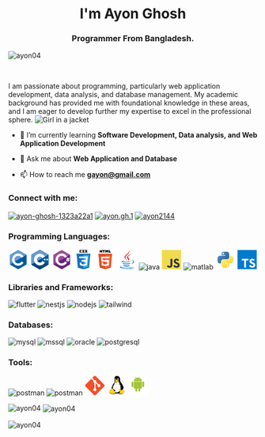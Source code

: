 
<h1 align="center"> I'm Ayon Ghosh</h1>
<h3 align="center">Programmer From Bangladesh.</h3>

<p align="left"> <img src="https://komarev.com/ghpvc/?username=ayon04&label=Profile%20views&color=0e75b6&style=flat" alt="ayon04" /> </p>

<p align="left"> <a href="https://twitter.com/" target="blank"><img src="https://img.shields.io/twitter/follow/?logo=twitter&style=for-the-badge" alt="" /></a> </p>
I am passionate about programming, particularly web application development, data analysis, and database management. My academic background has provided me with foundational knowledge in these areas, and I am eager to develop further my expertise to excel in the professional sphere.

<img src="https://camo.githubusercontent.com/5e04cf6a7c80bea72ba74dd27f67734eb9e6f2cba3e50f9bd50b77767b144b37/68747470733a2f2f6d69726f2e6d656469756d2e636f6d2f76322f726573697a653a6669743a313335382f312a2d6e744c33447376632d644a35634c475274537545772e676966" alt="Girl in a jacket" width="950" height="300">


- 🌱 I’m currently learning **Software Development, Data analysis, and Web Application Development**

- 💬 Ask me about **Web Application and Database**

- 📫 How to reach me **gayon@gmail.com**

<h3 align="left">Connect with me:</h3>
<p align="left">
<a href="https://linkedin.com/in/ayon-ghosh-1323a22a1" target="blank"><img align="center" src="https://raw.githubusercontent.com/rahuldkjain/github-profile-readme-generator/master/src/images/icons/Social/linked-in-alt.svg" alt="ayon-ghosh-1323a22a1" height="30" width="40" /></a>
<a href="https://fb.com/ayon.gh.1" target="blank"><img align="center" src="https://raw.githubusercontent.com/rahuldkjain/github-profile-readme-generator/master/src/images/icons/Social/facebook.svg" alt="ayon.gh.1" height="30" width="40" /></a>
<a href="https://www.codechef.com/users/ayon2144" target="blank"><img align="center" src="https://cdn.jsdelivr.net/npm/simple-icons@3.1.0/icons/codechef.svg" alt="ayon2144" height="30" width="40" /></a>
</p>

<h3 align="left">Programming Languages:</h3>
<p align="left"> 
  <img src="https://raw.githubusercontent.com/devicons/devicon/master/icons/c/c-original.svg" alt="c" width="40" height="40"/>
  <img src="https://raw.githubusercontent.com/devicons/devicon/master/icons/cplusplus/cplusplus-original.svg" alt="cplusplus" width="40" height="40"/>
  <img src="https://raw.githubusercontent.com/devicons/devicon/master/icons/csharp/csharp-original.svg" alt="csharp" width="40" height="40"/>
  <img src="https://raw.githubusercontent.com/devicons/devicon/master/icons/css3/css3-original-wordmark.svg" alt="css3" width="40" height="40"/>
  <img src="https://raw.githubusercontent.com/devicons/devicon/master/icons/html5/html5-original-wordmark.svg" alt="html5" width="40" height="40"/>
  <img src="https://raw.githubusercontent.com/devicons/devicon/master/icons/java/java-original.svg" alt="java" width="40" height="40"/>
    <img src="https://www.svgrepo.com/show/303656/php-logo.svg" alt="java" width="40" height="40"/>

  <img src="https://raw.githubusercontent.com/devicons/devicon/master/icons/javascript/javascript-original.svg" alt="javascript" width="40" height="40"/>
  <img src="https://upload.wikimedia.org/wikipedia/commons/2/21/Matlab_Logo.png" alt="matlab" width="40" height="40"/>
  <img src="https://raw.githubusercontent.com/devicons/devicon/master/icons/python/python-original.svg" alt="python" width="40" height="40"/>
  <img src="https://raw.githubusercontent.com/devicons/devicon/master/icons/typescript/typescript-original.svg" alt="typescript" width="40" height="40"/>
</p>

<h3 align="left">Libraries and Frameworks:</h3>
<p align="left"> 
  <img src="https://www.vectorlogo.zone/logos/flutterio/flutterio-icon.svg" alt="flutter" width="40" height="40"/>
  <img src="https://www.vectorlogo.zone/logos/nestjs/nestjs-icon.svg" alt="nestjs" width="40" height="40"/>
  <img src="https://www.vectorlogo.zone/logos/nodejs/nodejs-icon.svg" alt="nodejs" width="40" height="40"/>
 
  <img src="https://www.vectorlogo.zone/logos/tailwindcss/tailwindcss-icon.svg" alt="tailwind" width="40" height="40"/>
</p>

<h3 align="left">Databases:</h3>
<p align="left"> 
  <img src="https://www.vectorlogo.zone/logos/mysql/mysql-icon.svg" alt="mysql" width="40" height="40"/>
  <img src="https://datawarehouse.io/wp-content/uploads/2020/04/MSSQL-1.png" alt="mssql" width="40" height="40"/>
  <img src="https://www.vectorlogo.zone/logos/oracle/oracle-icon.svg" alt="oracle" width="40" height="40"/>
   <img src="https://www.vectorlogo.zone/logos/postgresql/postgresql-icon.svg" alt="postgresql" width="40" height="40"/>
  
      


</p>

<h3 align="left">Tools:</h3>
<p align="left"> 

<img src="https://www.logo.wine/a/logo/GitHub/GitHub-Icon-White-Dark-Background-Logo.wine.svg" alt="postman" width="40" height="40"/>
  <img src="https://www.vectorlogo.zone/logos/getpostman/getpostman-icon.svg" alt="postman" width="40" height="40"/>
  <img src="https://raw.githubusercontent.com/devicons/devicon/master/icons/git/git-original.svg" alt="git" width="40" height="40"/>
   <img src="https://raw.githubusercontent.com/devicons/devicon/master/icons/linux/linux-original.svg" alt="linux" width="40" height="40"/>
  <img src="https://raw.githubusercontent.com/devicons/devicon/master/icons/android/android-original-wordmark.svg" alt="android" width="40" height="40"/>

      


</p>



<p><img align="left" src="https://github-readme-stats.vercel.app/api/top-langs?username=ayon04&show_icons=true&locale=en&layout=compact" alt="ayon04"  /></p>

<p>&nbsp;<img align="center" src="https://github-readme-stats.vercel.app/api?username=ayon04&show_icons=true&locale=en" alt="ayon04"  /></p>

<p><img align="center" src="https://github-readme-streak-stats.herokuapp.com/?user=ayon04&" alt="ayon04" /></p>


